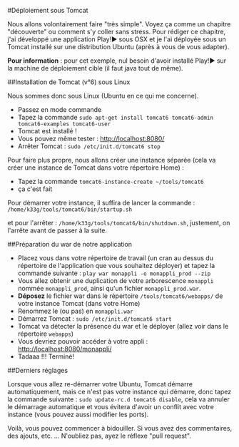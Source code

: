 #Déploiement sous Tomcat

Nous allons volontairement faire "très simple". Voyez ça comme un chapitre "découverte" ou comment s'y coller sans stress. Pour rédiger ce chapitre, j'ai développé une application Play!► sous OSX et je l'ai déployée sous un Tomcat installé sur une distribution Ubuntu (après à vous de vous adapter).

**Pour information** : pour cet exemple, nul besoin d'avoir installé Play!► sur la machine de déploiement cible (il faut java tout de même).

##Installation de Tomcat (v°6) sous Linux

Nous sommes donc sous Linux (Ubuntu en ce qui me concerne).

- Passez en mode commande
- Tapez la commande `sudo apt-get install tomcat6 tomcat6-admin tomcat6-examples tomcat6-user`
- Tomcat est installé !
- Vous pouvez même tester : [http://localhost:8080/](http://localhost:8080/)
- Arrêter Tomcat : `sudo /etc/init.d/tomcat6 stop`

Pour faire plus propre, nous allons créer une instance séparée (cela va créer une instance de Tomcat dans votre répertoire Home) :

- Tapez la commande `tomcat6-instance-create ~/tools/tomcat6`
- ça c'est fait

Pour démarrer votre instance, il suffira de lancer la commande : 
`/home/k33g/tools/tomcat6/bin/startup.sh`

et pour l'arrêter :
`/home/k33g/tools/tomcat6/bin/shutdown.sh`, justement, on l'arrête avant de passer à la suite.

##Préparation du war de notre application 

- Placez vous dans votre répertoire de travail (un cran au dessus du répertoire de l'application que vous souhaitez déployer) et tapez la commande suivante : `play war monappli -o monappli_prod --zip`
- Vous allez obtenir une duplication de votre arborescence `monappli` nommée `monappli_prod`, ainsi qu'un fichier `monappli_prod.war`.
- **Déposez** le fichier war dans le répertoire `/tools/tomcat6/webapps/` de votre instance Tomcat (dans votre Home)
- Renommez le (ou pas) en `monappli.war`
- Démarrez Tomcat : `sudo /etc/init.d/tomcat6 start`
- Tomcat va détecter la présence du war et le déployer (allez voir dans le répertoire `webapps`)
- Vous devriez pouvoir accéder à votre appli : [http://localhost:8080/monappli/](http://localhost:8080/lyonpubs_prod/)
- Tadaaa !!! Terminé!

##Derniers réglages

Lorsque vous allez re-démarrer votre Ubuntu, Tomcat démarre automatiquement, mais ce n'est pas votre instance qui démarre, donc tapez la commande suivante : `sudo update-rc.d tomcat6 disable`, cela va annuler le démarrage automatique et vous évitera d'avoir un conflit avec votre instance (vous pouvez aussi modifier les ports).

Voilà, vous pouvez commencer à bidouiller. Si vous avez des commentaires, des ajouts, etc. ... N'oubliez pas, ayez le réflexe "pull request".

